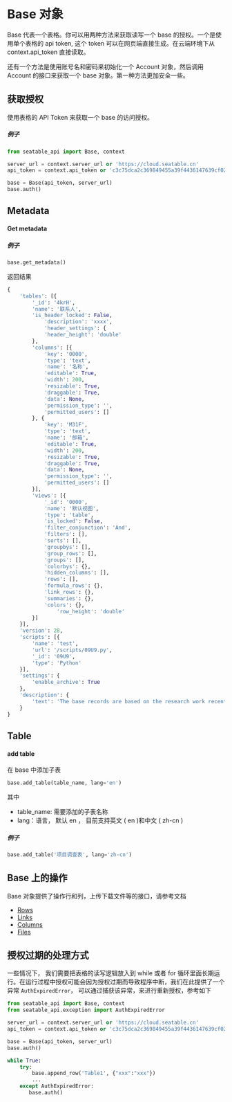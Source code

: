 # Base 对象

Base 代表一个表格。你可以用两种方法来获取读写一个 base 的授权。一个是使用单个表格的 api token, 这个 token 可以在网页端直接生成。在云端环境下从 context.api_token 直接读取。

还有一个方法是使用账号名和密码来初始化一个 Account 对象，然后调用 Account 的接口来获取一个 base 对象。第一种方法更加安全一些。

## 获取授权

使用表格的 API Token 来获取一个 base 的访问授权。

##### 例子

```python
from seatable_api import Base, context

server_url = context.server_url or 'https://cloud.seatable.cn'
api_token = context.api_token or 'c3c75dca2c369849455a39f4436147639cf02b2d'

base = Base(api_token, server_url)
base.auth()
```

## Metadata

#### Get metadata

##### 例子

```python
base.get_metadata()
```

返回结果

```python
{
	'tables': [{
		'_id': '4krH',
		'name': '联系人',
		'is_header_locked': False,
    		'description': 'xxxx',
    		'header_settings': {
			'header_height': 'double'
		},
		'columns': [{
			'key': '0000',
			'type': 'text',
			'name': '名称',
			'editable': True,
			'width': 200,
			'resizable': True,
			'draggable': True,
			'data': None,
			'permission_type': '',
			'permitted_users': []
		}, {
			'key': 'M31F',
			'type': 'text',
			'name': '邮箱',
			'editable': True,
			'width': 200,
			'resizable': True,
			'draggable': True,
			'data': None,
			'permission_type': '',
			'permitted_users': []
		}],
		'views': [{
			'_id': '0000',
			'name': '默认视图',
			'type': 'table',
			'is_locked': False,
			'filter_conjunction': 'And',
			'filters': [],
			'sorts': [],
			'groupbys': [],
			'group_rows': [],
			'groups': [],
			'colorbys': {},
			'hidden_columns': [],
			'rows': [],
			'formula_rows': {},
			'link_rows': {},
			'summaries': {},
			'colors': {},
      			'row_height': 'double'
		}]
	}],
  	'version': 28,
	'scripts': [{
		'name': 'test',
		'url': '/scripts/09U9.py',
		'_id': '09U9',
		'type': 'Python'
	}],
	'settings': {
		'enable_archive': True
	},
	'description': {
		'text': 'The base records are based on the research work recently'
	}
}
```

## Table

#### add table

在 base 中添加子表

```python
base.add_table(table_name, lang='en')
```

其中

* table_name: 需要添加的子表名称
* lang：语言， 默认 en ， 目前支持英文 ( en )和中文 ( zh-cn )

##### 例子

```python
base.add_table('项目调查表', lang='zh-cn')
```

#### 

## Base 上的操作

Base 对象提供了操作行和列，上传下载文件等的接口，请参考文档

* [Rows](rows.md)
* [Links](links.md)
* [Columns](columns.md)
* [Files](files.md)



## 授权过期的处理方式

一些情况下， 我们需要把表格的读写逻辑放入到 while 或者 for 循环里面长期运行。在运行过程中授权可能会因为授权过期而导致程序中断，我们在此提供了一个异常 `AuthExpiredError`， 可以通过捕获该异常，来进行重新授权，参考如下

```python
from seatable_api import Base, context
from seatable_api.exception import AuthExpiredError

server_url = context.server_url or 'https://cloud.seatable.cn'
api_token = context.api_token or 'c3c75dca2c369849455a39f4436147639cf02b2d'

base = Base(api_token, server_url)
base.auth()

while True:
    try:
        base.append_row('Table1', {"xxx":"xxx"})
        ...
    except AuthExpiredError:
       base.auth()
```

